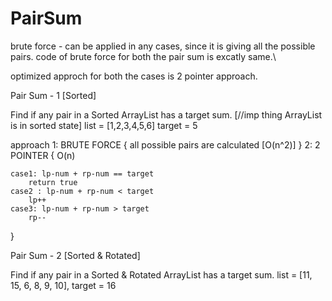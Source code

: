 # PairSum

brute force - can be applied in any cases, since it is giving all the possible pairs.
code of brute force for both the pair sum is excatly same.\

optimized approch for both the cases is 2 pointer approach.

Pair Sum - 1 [Sorted]

Find if any pair in a Sorted ArrayList has a target sum. 
[//imp thing ArrayList is in sorted state]
list = [1,2,3,4,5,6]
target = 5 

approach 
1: BRUTE FORCE  {
    all possible pairs are calculated [O(n^2)]
}
2: 2 POINTER {
    O(n)

    case1: lp-num + rp-num == target
        return true
    case2 : lp-num + rp-num < target
        lp++
    case3: lp-num + rp-num > target
        rp--
}


Pair Sum - 2 [Sorted & Rotated]

Find if any pair in a Sorted & Rotated ArrayList has a target sum. 
list = [11, 15, 6, 8, 9, 10], target = 16
